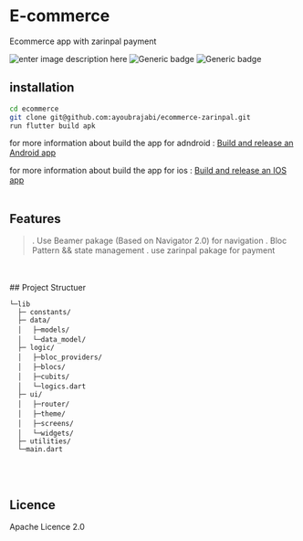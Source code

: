 # E-commerce

Ecommerce app with zarinpal payment

![enter image description here](https://s4.uupload.ir/files/ecommerce-zarinpal_4dj1.png)
![Generic badge](https://img.shields.io/badge/Dart-0175C2?style=for-the-badge&logo=dart&logoColor=white) ![Generic badge](https://img.shields.io/badge/Flutter-02569B?style=for-the-badge&logo=flutter&logoColor=white)
<br />

## installation

```sh
cd ecommerce
git clone git@github.com:ayoubrajabi/ecommerce-zarinpal.git
run flutter build apk
```
for more information about build the app for adndroid :
[Build and release an Android app](https://flutter.dev/docs/deployment/android)

for more information about build the app for ios :
[Build and release an IOS app](https://flutter.dev/docs/deployment/ios)
<br />
<br />
## Features

> . Use Beamer pakage (Based on Navigator 2.0) for navigation
> . Bloc Pattern && state management
> . use zarinpal pakage for payment
> 
<br />
<br />
## Project Structuer


    └─lib
      ├─ constants/
      ├─ data/
      │　 ├─models/
      │　 └─data_model/
      ├─ logic/
      │　 ├─bloc_providers/
      │　 ├─blocs/
      │　 ├─cubits/
      │　 └─logics.dart
      ├─ ui/
      │　 ├─router/
      │　 ├─theme/
      │　 ├─screens/
      │　 └─widgets/
      ├─ utilities/
      └─main.dart


<br />
<br />

## Licence

Apache Licence 2.0
